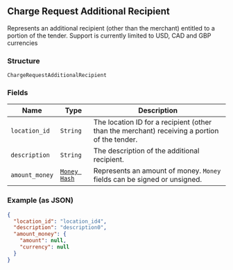 ## Charge Request Additional Recipient

Represents an additional recipient (other than the merchant) entitled to a portion of the tender.
Support is currently limited to USD, CAD and GBP currencies

### Structure

`ChargeRequestAdditionalRecipient`

### Fields

| Name | Type | Description |
|  --- | --- | --- |
| `location_id` | `String` | The location ID for a recipient (other than the merchant) receiving a portion of the tender. |
| `description` | `String` | The description of the additional recipient. |
| `amount_money` | [`Money Hash`](/doc/models/money.md) | Represents an amount of money. `Money` fields can be signed or unsigned. |

### Example (as JSON)

```json
{
  "location_id": "location_id4",
  "description": "description0",
  "amount_money": {
    "amount": null,
    "currency": null
  }
}
```

